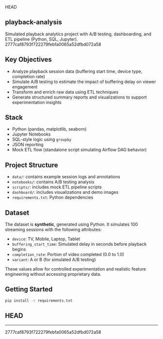 HEAD

## playback-analysis
Simulated playback analytics project with A/B testing, dashboarding, and ETL pipeline (Python, SQL, Jupyter).
2777caf8793f722279febfa0065a52dfbd072a58

## Key Objectives
- Analyze playback session data (buffering start time, device type, completion rate)
- Simulate A/B testing to estimate the impact of buffering delay on viewer engagement
- Transform and enrich raw data using ETL techniques
- Generate structured summary reports and visualizations to support experimentation insights

## Stack
- Python (pandas, matplotlib, seaborn)
- Jupyter Notebooks
- SQL-style logic using `groupby`
- JSON reporting
- Mock ETL flow (standalone script simulating Airflow DAG behavior)


## Project Structure

- `data/`: contains example session logs and annotations
- `notebooks/`: contains A/B testing analysis
- `scripts/`: includes mock ETL pipeline scripts
- `dashboard/`: includes visualizations and demo images
- `requirements.txt`: Python dependencies

##  Dataset

The dataset is **synthetic**, generated using Python. It simulates 100 streaming sessions with the following attributes:

- `device`: TV, Mobile, Laptop, Tablet
- `buffering_start_time`: Simulated delay in seconds before playback begins
- `completion_rate`: Portion of video completed (0.0 to 1.0)
- `variant`: A or B (for simulated A/B testing)

These values allow for controlled experimentation and realistic feature engineering without accessing proprietary data.


## Getting Started

```bash
pip install -r requirements.txt
```
HEAD
---
---
2777caf8793f722279febfa0065a52dfbd072a58
